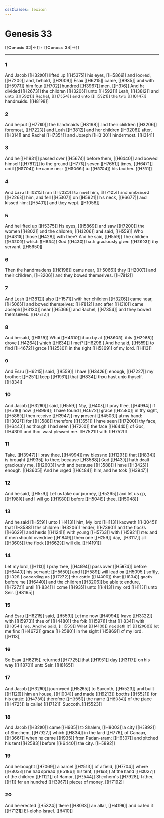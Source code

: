 ```yaml
---
cssClasses: lexicon
---
```

# Genesis 33

[[Genesis 32|←]] • [[Genesis 34|→]]

---

### 1
And Jacob [[H3290]] lifted up [[H5375]] his eyes, [[H5869]] and looked, [[H7200]] and, behold, [[H2009]] Esau [[H6215]] came, [[H935]] and with [[H5973]] him four [[H702]] hundred [[H3967]] men. [[H376]] And he divided [[H2673]] the children [[H3206]] unto [[H5921]] Leah, [[H3812]] and unto [[H5921]] Rachel, [[H7354]] and unto [[H5921]] the two [[H8147]] handmaids. [[H8198]]

### 2
And he put [[H7760]] the handmaids [[H8198]] and their children [[H3206]] foremost, [[H7223]] and Leah [[H3812]] and her children [[H3206]] after, [[H314]] and Rachel [[H7354]] and Joseph [[H3130]] hindermost. [[H314]]

### 3
And he [[H1931]] passed over [[H5674]] before them, [[H6440]] and bowed himself [[H7812]] to the ground [[H776]] seven [[H7651]] times, [[H6471]] until [[H5704]] he came near [[H5066]] to [[H5704]] his brother. [[H251]]

### 4
And Esau [[H6215]] ran [[H7323]] to meet him, [[H7125]] and embraced [[H2263]] him, and fell [[H5307]] on [[H5921]] his neck, [[H6677]] and kissed him: [[H5401]] and they wept. [[H1058]]

### 5
And he lifted up [[H5375]] his eyes, [[H5869]] and saw [[H7200]] the women [[H802]] and the children; [[H3206]] and said, [[H559]] Who [[H4310]] those [[H428]] with thee? And he said, [[H559]] The children [[H3206]] which [[H834]] God [[H430]] hath graciously given [[H2603]] thy servant. [[H5650]]

### 6
Then the handmaidens [[H8198]] came near, [[H5066]] they [[H2007]] and their children, [[H3206]] and they bowed themselves. [[H7812]]

### 7
And Leah [[H3812]] also [[H1571]] with her children [[H3206]] came near, [[H5066]] and bowed themselves: [[H7812]] and after [[H310]] came Joseph [[H3130]] near [[H5066]] and Rachel, [[H7354]] and they bowed themselves. [[H7812]]

### 8
And he said, [[H559]] What [[H4310]] thou by all [[H3605]] this [[H2088]] drove [[H4264]] which [[H834]] I met? [[H6298]] And he said, [[H559]] to find [[H4672]] grace [[H2580]] in the sight [[H5869]] of my lord. [[H113]]

### 9
And Esau [[H6215]] said, [[H559]] I have [[H3426]] enough, [[H7227]] my brother; [[H251]] keep [[H1961]] that [[H834]] thou hast unto thyself. [[H834]]

### 10
And Jacob [[H3290]] said, [[H559]] Nay, [[H408]] I pray thee, [[H4994]] if [[H518]] now [[H4994]] I have found [[H4672]] grace [[H2580]] in thy sight, [[H5869]] then receive [[H3947]] my present [[H4503]] at my hand: [[H3027]] for [[H3588]] therefore [[H3651]] I have seen [[H7200]] thy face, [[H6440]] as though I had seen [[H7200]] the face [[H6440]] of God, [[H430]] and thou wast pleased me. [[H7521]] with [[H7521]]

### 11
Take, [[H3947]] I pray thee, [[H4994]] my blessing [[H1293]] that [[H834]] is brought [[H935]] to thee; because [[H3588]] God [[H430]] hath dealt graciously me, [[H2603]] with and because [[H3588]] I have [[H3426]] enough. [[H3605]] And he urged [[H6484]] him, and he took [[H3947]]

### 12
And he said, [[H559]] Let us take our journey, [[H5265]] and let us go, [[H1980]] and I will go [[H1980]] before [[H5048]] thee. [[H5048]]

### 13
And he said [[H559]] unto [[H413]] him, My lord [[H113]] knoweth [[H3045]] that [[H3588]] the children [[H3206]] tender, [[H7390]] and the flocks [[H6629]] and herds [[H1241]] with young [[H5763]] with [[H5921]] me: and if men should overdrive [[H1849]] them one [[H259]] day, [[H3117]] all [[H3605]] the flock [[H6629]] will die. [[H4191]]

### 14
Let my lord, [[H113]] I pray thee, [[H4994]] pass over [[H5674]] before [[H6440]] his servant: [[H5650]] and I [[H589]] will lead on [[H5095]] softly, [[H328]] according as [[H7272]] the cattle [[H4399]] that [[H834]] goeth before me [[H6440]] and the children [[H3206]] be able to endure, [[H7272]] until [[H834]] I come [[H935]] unto [[H413]] my lord [[H113]] unto Seir. [[H8165]]

### 15
And Esau [[H6215]] said, [[H559]] Let me now [[H4994]] leave [[H3322]] with [[H5973]] thee of [[H4480]] the folk [[H5971]] that [[H834]] with [[H854]] me. And he said, [[H559]] What [[H4100]] needeth it? [[H2088]] let me find [[H4672]] grace [[H2580]] in the sight [[H5869]] of my lord. [[H113]]

### 16
So Esau [[H6215]] returned [[H7725]] that [[H1931]] day [[H3117]] on his way [[H1870]] unto Seir. [[H8165]]

### 17
And Jacob [[H3290]] journeyed [[H5265]] to Succoth, [[H5523]] and built [[H1129]] him an house, [[H1004]] and made [[H6213]] booths [[H5521]] for his cattle: [[H4735]] therefore [[H3651]] the name [[H8034]] of the place [[H4725]] is called [[H7121]] Succoth. [[H5523]]

### 18
And Jacob [[H3290]] came [[H935]] to Shalem, [[H8003]] a city [[H5892]] of Shechem, [[H7927]] which [[H834]] in the land [[H776]] of Canaan, [[H3667]] when he came [[H935]] from Padan-aram; [[H6307]] and pitched his tent [[H2583]] before [[H6440]] the city. [[H5892]]

### 19
And he bought [[H7069]] a parcel [[H2513]] of a field, [[H7704]] where [[H8033]] he had spread [[H5186]] his tent, [[H168]] at the hand [[H3027]] of the children [[H1121]] of Hamor, [[H2544]] Shechem's [[H7928]] father, [[H1]] for an hundred [[H3967]] pieces of money. [[H7192]]

### 20
And he erected [[H5324]] there [[H8033]] an altar, [[H4196]] and called it [[H7121]] El-elohe-Israel. [[H410]]